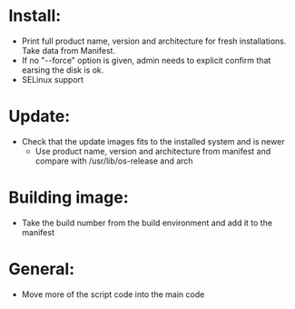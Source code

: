 # Install:

* Print full product name, version and architecture for fresh installations. Take data from Manifest.
* If no "--force" option is given, admin needs to explicit confirm that earsing the disk is ok.
* SELinux support

# Update:
* Check that the update images fits to the installed system and is newer
  * Use product name, version and architecture from manifest and compare with /usr/lib/os-release and arch

# Building image:
* Take the build number from the build environment and add it to the manifest

# General:
* Move more of the script code into the main code
